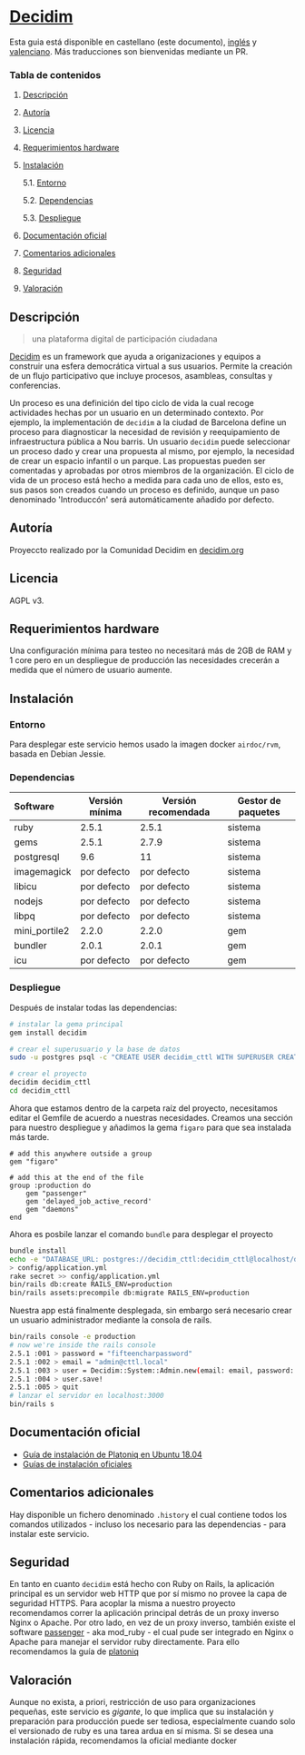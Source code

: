 # [Decidim](https://decidim.org)

Esta guia está disponible en castellano (este documento), [inglés](README_en.md) y [valenciano](README_cat.md). Más traducciones son bienvenidas mediante un PR.

### Tabla de contenidos
1. [ Descripción ](#desc)
2. [ Autoría ](#authorship)
3. [ Licencia ](#license)
4. [ Requerimientos hardware ](#reqs)
5. [ Instalación ](#install)

	5.1. [ Entorno ](#env) 
	
	5.2. [ Dependencias ](#deps)
	
	5.3. [ Despliegue ](#deploy)


	
6. [ Documentación oficial ](#docs)
7. [ Comentarios adicionales ](#comms)
8. [ Seguridad ](#sec)
9. [ Valoración ](#val)

<a name="desc"></a>
## Descripción

> una plataforma digital de participación ciudadana

[Decidim](decidim.org) es un framework que ayuda a origanizaciones y equipos a construir una esfera democrática virtual a sus usuarios. Permite la creación de un flujo participativo que incluye procesos, asambleas, consultas y conferencias.

Un proceso es una definición del tipo ciclo de vida la cual recoge actividades hechas por un usuario en un determinado contexto. Por ejemplo, la implementación de `decidim` a la ciudad de Barcelona define un proceso para diagnosticar la necesidad de revisión y reequipamiento de infraestructura pública a Nou barris.
Un usuario `decidim` puede seleccionar un proceso dado y crear una propuesta al mismo, por ejemplo, la necesidad de crear un espacio infantil o un parque. Las propuestas pueden ser comentadas y aprobadas por otros miembros de la organización. El ciclo de vida de un proceso está hecho a medida para cada uno de ellos, esto es, sus pasos son creados cuando un proceso es definido, aunque un paso denominado 'Introduccón' será automáticamente añadido por defecto.

<a name="authorship"></a>
## Autoría

Proyeccto realizado por la Comunidad Decidim en [decidim.org](decidim.org) 
<a name="license"></a>
## Licencia
AGPL v3.

<a name="reqs"></a>
## Requerimientos hardware
Una configuración mínima para testeo no necesitará más de 2GB de RAM y 1 core pero en un despliegue de producción las necesidades crecerán a medida que el número de usuario aumente.

<a name="install"></a>
## Instalación

<a name="env"></a>
### Entorno

Para desplegar este servicio hemos usado la imagen docker `airdoc/rvm`, basada en Debian Jessie.
<a name="deps"></a>
### Dependencias
| Software | Versión mínima | Versión recomendada | Gestor de paquetes |
| :-------- | --------------- | ------------------- | --------------- |
| ruby | 2.5.1 | 2.5.1 | sistema |
| gems | 2.5.1 | 2.7.9 | sistema |
| postgresql | 9.6 | 11 | sistema | 
| imagemagick | por defecto | por defecto | sistema |
| libicu | por defecto | por defecto | sistema |
| nodejs | por defecto | por defecto | sistema |
| libpq | por defecto | por defecto | sistema |
| mini_portile2 | 2.2.0 | 2.2.0| gem |
| bundler | 2.0.1 | 2.0.1 | gem | 
| icu | por defecto | por defecto | gem | 


<a name="deploy"></a>
### Despliegue
Después de instalar todas las dependencias:
```bash
# instalar la gema principal
gem install decidim

# crear el superusuario y la base de datos 
sudo -u postgres psql -c "CREATE USER decidim_cttl WITH SUPERUSER CREATEDB NOCREATEROLE PASSWORD 'decidim_cttl'"

# crear el proyecto 
decidim decidim_cttl
cd decidim_cttl
```
Ahora que estamos dentro de la carpeta raíz del proyecto, necesitamos editar el Gemfile de acuerdo a nuestras necesidades.
Creamos una sección para nuestro despliegue y añadimos la gema `figaro` para que sea instalada más tarde.

```vim
# add this anywhere outside a group
gem "figaro"

# add this at the end of the file
group :production do
	gem "passenger"
	gem 'delayed_job_active_record'
	gem "daemons"
end
```
Ahora es posbile lanzar el comando `bundle` para desplegar el proyecto

```bash
bundle install
echo -e "DATABASE_URL: postgres://decidim_cttl:decidim_cttl@localhost/decidim_prod \nSECRET_KEY_BASE:" \
> config/application.yml
rake secret >> config/application.yml
bin/rails db:create RAILS_ENV=production
bin/rails assets:precompile db:migrate RAILS_ENV=production
```
Nuestra app está finalmente desplegada, sin embargo será necesario crear un usuario administrador mediante la consola de rails.

```bash
bin/rails console -e production
# now we're inside the rails console
2.5.1 :001 > password = "fifteencharpassword"
2.5.1 :002 > email = "admin@cttl.local"
2.5.1 :003 > user = Decidim::System::Admin.new(email: email, password: password, password_confirmation: password(
2.5.1 :004 > user.save!
2.5.1 :005 > quit
# lanzar el servidor en localhost:3000
bin/rails s
```
<a name="docs"></a>
## Documentación oficial
- [Guía de instalación de Platoniq en Ubuntu 18.04](https://github.com/Platoniq/decidim-install/blob/master/decidim-bionic.md)
- [Guías de instalación oficiales](https://github.com/decidim/decidim/blob/master/docs/getting_started.md)


<a name="comms"></a>
## Comentarios adicionales

Hay disponible un fichero denominado `.history` el cual contiene todos los comandos utilizados - incluso los necesario para las dependencias - para instalar este servicio.

<a name="sec"></a>
## Seguridad
En tanto en cuanto `decidim` está hecho con Ruby on Rails, la aplicación principal es un servidor web HTTP que por sí mismo no provee la capa de seguridad HTTPS. Para acoplar la misma a nuestro proyecto recomendamos correr la aplicación principal detrás de un proxy inverso Nginx o Apache.
Por otro lado, en vez de un proxy inverso, también existe el software [passenger](https://www.phusionpassenger.com) - aka mod_ruby - el cual pude ser integrado en Nginx o Apache para manejar el servidor ruby directamente. Para ello recomendamos la guía de [platoniq](https://github.com/Platoniq/decidim-install/blob/master/decidim-bionic.md#4-installing-nginx)

<a name="val"></a>
## Valoración

Aunque no exista, a priori, restricción de uso para organizaciones pequeñas, este servicio es _gigante_, lo que implica que su instalación y preparación para producción puede ser tediosa, especialmente cuando solo el versionado de ruby es una tarea ardua en sí misma. Si se desea una instalación rápida, recomendamos la oficial mediante docker
